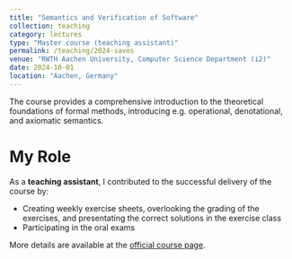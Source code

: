 ```yaml
---
title: "Semantics and Verification of Software"
collection: teaching
category: lectures
type: "Master course (teaching assistant)"
permalink: /teaching/2024-savos
venue: "RWTH Aachen University, Computer Science Department (i2)"
date: 2024-10-01
location: "Aachen, Germany"
---
```


The course provides a comprehensive introduction to the theoretical foundations of formal methods, introducing e.g. operational, denotational, and axiomatic semantics.

My Role
======

As a **teaching assistant**, I contributed to the successful delivery of the course by:

- Creating weekly exercise sheets, overlooking the grading of the exercises, and presentating the correct solutions in the exercise class
- Participating in the oral exams

More details are available at the [official course page](https://moves.rwth-aachen.de/teaching/ws-2024-25/savos/).
